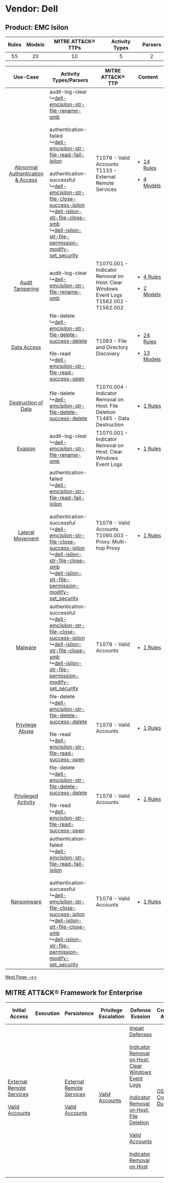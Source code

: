 Vendor: Dell
============
Product: EMC Isilon
-------------------
| Rules | Models | MITRE ATT&CK® TTPs | Activity Types | Parsers |
|:-----:|:------:|:------------------:|:--------------:|:-------:|
|  55   |   20   |         10         |       5        |    2    |

|    Use-Case    | Activity Types/Parsers    | MITRE ATT&CK® TTP    | Content    |
|:----:| ---- | ---- | ---- |
| [Abnormal Authentication & Access](../../../UseCases/uc_abnormal_authentication_&_access.md) |  audit-log-clear<br> ↳[dell-emcisilon-str-file-rename-smb](Ps/pC_dellemcisilonstrfilerenamesmb.md)<br><br> authentication-failed<br> ↳[dell-emcisilon-str-file-read-fail-isilon](Ps/pC_dellemcisilonstrfilereadfailisilon.md)<br><br> authentication-successful<br> ↳[dell-emcisilon-str-file-close-success-isilon](Ps/pC_dellemcisilonstrfileclosesuccessisilon.md)<br> ↳[dell-isilon-str-file-close-smb](Ps/pC_dellisilonstrfileclosesmb.md)<br> ↳[dell-isilon-str-file-permission-modify-set_security](Ps/pC_dellisilonstrfilepermissionmodifyset_security.md)<br> | T1078 - Valid Accounts<br>T1133 - External Remote Services<br>    | [<ul><li>14 Rules</li></ul><ul><li>4 Models</li></ul>](RM/r_m_dell_emc_isilon_Abnormal_Authentication_&_Access.md) |
|    [Audit Tampering](../../../UseCases/uc_audit_tampering.md)    |  audit-log-clear<br> ↳[dell-emcisilon-str-file-rename-smb](Ps/pC_dellemcisilonstrfilerenamesmb.md)<br>    | T1070.001 - Indicator Removal on Host: Clear Windows Event Logs<br>T1562.002 - T1562.002<br> | [<ul><li>4 Rules</li></ul><ul><li>2 Models</li></ul>](RM/r_m_dell_emc_isilon_Audit_Tampering.md)    |
|    [Data Access](../../../UseCases/uc_data_access.md)    |  file-delete<br> ↳[dell-emcisilon-str-file-delete-success-delete](Ps/pC_dellemcisilonstrfiledeletesuccessdelete.md)<br><br> file-read<br> ↳[dell-emcisilon-str-file-read-success-open](Ps/pC_dellemcisilonstrfilereadsuccessopen.md)<br>    | T1083 - File and Directory Discovery<br>    | [<ul><li>24 Rules</li></ul><ul><li>13 Models</li></ul>](RM/r_m_dell_emc_isilon_Data_Access.md)    |
|    [Destruction of Data](../../../UseCases/uc_destruction_of_data.md)    |  file-delete<br> ↳[dell-emcisilon-str-file-delete-success-delete](Ps/pC_dellemcisilonstrfiledeletesuccessdelete.md)<br>    | T1070.004 - Indicator Removal on Host: File Deletion<br>T1485 - Data Destruction<br>         | [<ul><li>1 Rules</li></ul>](RM/r_m_dell_emc_isilon_Destruction_of_Data.md)    |
|    [Evasion](../../../UseCases/uc_evasion.md)    |  audit-log-clear<br> ↳[dell-emcisilon-str-file-rename-smb](Ps/pC_dellemcisilonstrfilerenamesmb.md)<br>    | T1070.001 - Indicator Removal on Host: Clear Windows Event Logs<br>    | [<ul><li>1 Rules</li></ul>](RM/r_m_dell_emc_isilon_Evasion.md)    |
|    [Lateral Movement](../../../UseCases/uc_lateral_movement.md)    |  authentication-failed<br> ↳[dell-emcisilon-str-file-read-fail-isilon](Ps/pC_dellemcisilonstrfilereadfailisilon.md)<br><br> authentication-successful<br> ↳[dell-emcisilon-str-file-close-success-isilon](Ps/pC_dellemcisilonstrfileclosesuccessisilon.md)<br> ↳[dell-isilon-str-file-close-smb](Ps/pC_dellisilonstrfileclosesmb.md)<br> ↳[dell-isilon-str-file-permission-modify-set_security](Ps/pC_dellisilonstrfilepermissionmodifyset_security.md)<br>    | T1078 - Valid Accounts<br>T1090.003 - Proxy: Multi-hop Proxy<br>    | [<ul><li>1 Rules</li></ul>](RM/r_m_dell_emc_isilon_Lateral_Movement.md)    |
|    [Malware](../../../UseCases/uc_malware.md)    |  authentication-successful<br> ↳[dell-emcisilon-str-file-close-success-isilon](Ps/pC_dellemcisilonstrfileclosesuccessisilon.md)<br> ↳[dell-isilon-str-file-close-smb](Ps/pC_dellisilonstrfileclosesmb.md)<br> ↳[dell-isilon-str-file-permission-modify-set_security](Ps/pC_dellisilonstrfilepermissionmodifyset_security.md)<br>    | T1078 - Valid Accounts<br>    | [<ul><li>1 Rules</li></ul>](RM/r_m_dell_emc_isilon_Malware.md)    |
|    [Privilege Abuse](../../../UseCases/uc_privilege_abuse.md)    |  file-delete<br> ↳[dell-emcisilon-str-file-delete-success-delete](Ps/pC_dellemcisilonstrfiledeletesuccessdelete.md)<br><br> file-read<br> ↳[dell-emcisilon-str-file-read-success-open](Ps/pC_dellemcisilonstrfilereadsuccessopen.md)<br>    | T1078 - Valid Accounts<br>    | [<ul><li>1 Rules</li></ul>](RM/r_m_dell_emc_isilon_Privilege_Abuse.md)    |
|    [Privileged Activity](../../../UseCases/uc_privileged_activity.md)    |  file-delete<br> ↳[dell-emcisilon-str-file-delete-success-delete](Ps/pC_dellemcisilonstrfiledeletesuccessdelete.md)<br><br> file-read<br> ↳[dell-emcisilon-str-file-read-success-open](Ps/pC_dellemcisilonstrfilereadsuccessopen.md)<br>    | T1078 - Valid Accounts<br>    | [<ul><li>1 Rules</li></ul>](RM/r_m_dell_emc_isilon_Privileged_Activity.md)    |
|    [Ransomware](../../../UseCases/uc_ransomware.md)    |  authentication-failed<br> ↳[dell-emcisilon-str-file-read-fail-isilon](Ps/pC_dellemcisilonstrfilereadfailisilon.md)<br><br> authentication-successful<br> ↳[dell-emcisilon-str-file-close-success-isilon](Ps/pC_dellemcisilonstrfileclosesuccessisilon.md)<br> ↳[dell-isilon-str-file-close-smb](Ps/pC_dellisilonstrfileclosesmb.md)<br> ↳[dell-isilon-str-file-permission-modify-set_security](Ps/pC_dellisilonstrfilepermissionmodifyset_security.md)<br>    | T1078 - Valid Accounts<br>    | [<ul><li>1 Rules</li></ul>](RM/r_m_dell_emc_isilon_Ransomware.md)    |
[Next Page -->>](2_ds_dell_emc_isilon.md)

MITRE ATT&CK® Framework for Enterprise
--------------------------------------
| Initial Access                                                                                                                                   | Execution | Persistence                                                                                                                                      | Privilege Escalation                                                | Defense Evasion                                                                                                                                                                                                                                                                                                                                                                                                                    | Credential Access                                                          | Discovery                                                                         | Lateral Movement | Collection | Command and Control                                                                                                                       | Exfiltration | Impact                                                                |
| ------------------------------------------------------------------------------------------------------------------------------------------------ | --------- | ------------------------------------------------------------------------------------------------------------------------------------------------ | ------------------------------------------------------------------- | ---------------------------------------------------------------------------------------------------------------------------------------------------------------------------------------------------------------------------------------------------------------------------------------------------------------------------------------------------------------------------------------------------------------------------------- | -------------------------------------------------------------------------- | --------------------------------------------------------------------------------- | ---------------- | ---------- | ----------------------------------------------------------------------------------------------------------------------------------------- | ------------ | --------------------------------------------------------------------- |
| [External Remote Services](https://attack.mitre.org/techniques/T1133)<br><br>[Valid Accounts](https://attack.mitre.org/techniques/T1078)<br><br> |           | [External Remote Services](https://attack.mitre.org/techniques/T1133)<br><br>[Valid Accounts](https://attack.mitre.org/techniques/T1078)<br><br> | [Valid Accounts](https://attack.mitre.org/techniques/T1078)<br><br> | [Impair Defenses](https://attack.mitre.org/techniques/T1562)<br><br>[Indicator Removal on Host: Clear Windows Event Logs](https://attack.mitre.org/techniques/T1070/001)<br><br>[Indicator Removal on Host: File Deletion](https://attack.mitre.org/techniques/T1070/004)<br><br>[Valid Accounts](https://attack.mitre.org/techniques/T1078)<br><br>[Indicator Removal on Host](https://attack.mitre.org/techniques/T1070)<br><br> | [OS Credential Dumping](https://attack.mitre.org/techniques/T1003)<br><br> | [File and Directory Discovery](https://attack.mitre.org/techniques/T1083)<br><br> |                  |            | [Proxy: Multi-hop Proxy](https://attack.mitre.org/techniques/T1090/003)<br><br>[Proxy](https://attack.mitre.org/techniques/T1090)<br><br> |              | [Data Destruction](https://attack.mitre.org/techniques/T1485)<br><br> |